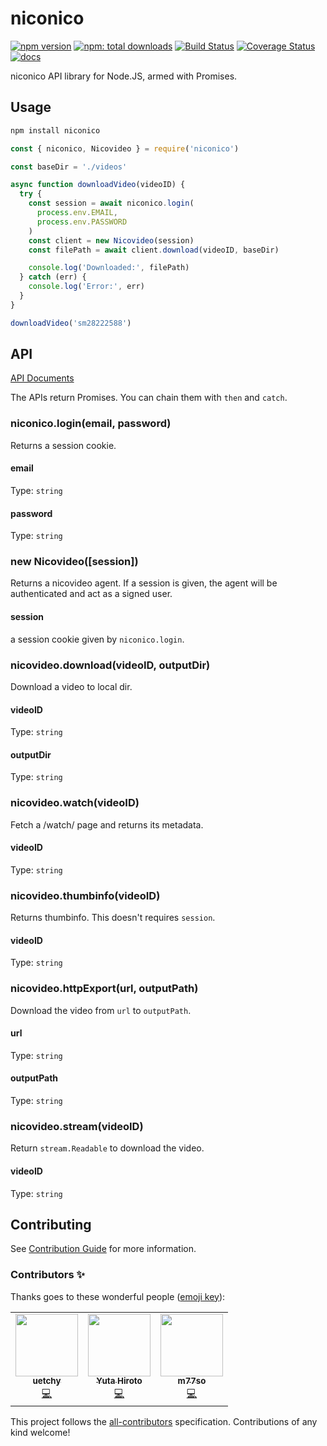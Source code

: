 # niconico

[![npm version]][npmjs]
[![npm: total downloads](https://badgen.net/npm/dt/niconico)][npmjs]
[![Build Status]][travis]
[![Coverage Status]][coveralls]
[![docs]][docs-url]

[npm version]: https://badgen.net/npm/v/niconico
[npmjs]: https://www.npmjs.com/package/niconico
[build status]: https://travis-ci.com/uetchy/niconico.svg?branch=master
[travis]: https://travis-ci.com/uetchy/niconico
[coverage status]: https://coveralls.io/repos/github/uetchy/niconico/badge.svg?branch=master
[coveralls]: https://coveralls.io/github/uetchy/niconico?branch=master
[docs]: https://badgen.net/badge/documentation/available/purple
[docs-url]: https://uetchy.github.io/niconico/

niconico API library for Node.JS, armed with Promises.

## Usage

```bash
npm install niconico
```

```js
const { niconico, Nicovideo } = require('niconico')

const baseDir = './videos'

async function downloadVideo(videoID) {
  try {
    const session = await niconico.login(
      process.env.EMAIL,
      process.env.PASSWORD
    )
    const client = new Nicovideo(session)
    const filePath = await client.download(videoID, baseDir)

    console.log('Downloaded:', filePath)
  } catch (err) {
    console.log('Error:', err)
  }
}

downloadVideo('sm28222588')
```

## API

[API Documents](https://uetchy.github.io/niconico/)

The APIs return Promises. You can chain them with `then` and `catch`.

### niconico.login(email, password)

Returns a session cookie.

#### email

Type: `string`

#### password

Type: `string`

### new Nicovideo([session])

Returns a nicovideo agent. If a session is given, the agent will be authenticated and act as a signed user.

#### session

a session cookie given by `niconico.login`.

### nicovideo.download(videoID, outputDir)

Download a video to local dir.

#### videoID

Type: `string`

#### outputDir

Type: `string`

### nicovideo.watch(videoID)

Fetch a /watch/ page and returns its metadata.

#### videoID

Type: `string`

### nicovideo.thumbinfo(videoID)

Returns thumbinfo. This doesn't requires `session`.

#### videoID

Type: `string`

### nicovideo.httpExport(url, outputPath)

Download the video from `url` to `outputPath`.

#### url

Type: `string`

#### outputPath

Type: `string`

### nicovideo.stream(videoID)

Return `stream.Readable` to download the video.

#### videoID

Type: `string`

## Contributing

See [Contribution Guide](./CONTRIBUTING.md) for more information.

### Contributors ✨

Thanks goes to these wonderful people ([emoji key](https://allcontributors.org/docs/en/emoji-key)):

<!-- ALL-CONTRIBUTORS-LIST:START - Do not remove or modify this section -->
<!-- prettier-ignore-start -->
<!-- markdownlint-disable -->
<table>
  <tr>
    <td align="center"><a href="https://uechi.io/"><img src="https://avatars0.githubusercontent.com/u/431808?v=4?s=100" width="100px;" alt=""/><br /><sub><b>uetchy</b></sub></a><br /><a href="https://github.com/uetchy/niconico/commits?author=uetchy" title="Code">💻</a></td>
    <td align="center"><a href="https://hiroppy.me/"><img src="https://avatars1.githubusercontent.com/u/3367801?v=4?s=100" width="100px;" alt=""/><br /><sub><b>Yuta Hiroto</b></sub></a><br /><a href="https://github.com/uetchy/niconico/commits?author=hiroppy" title="Code">💻</a></td>
    <td align="center"><a href="https://github.com/m77so"><img src="https://avatars0.githubusercontent.com/u/5989758?v=4?s=100" width="100px;" alt=""/><br /><sub><b>m77so</b></sub></a><br /><a href="https://github.com/uetchy/niconico/commits?author=m77so" title="Code">💻</a></td>
  </tr>
</table>

<!-- markdownlint-enable -->
<!-- prettier-ignore-end -->

<!-- ALL-CONTRIBUTORS-LIST:END -->

This project follows the [all-contributors](https://github.com/all-contributors/all-contributors) specification. Contributions of any kind welcome!
